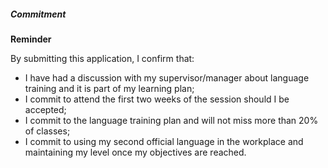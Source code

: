 ﻿##### Commitment

**Reminder**

By submitting this application, I confirm that:
- I have had a discussion with my supervisor/manager about language training and it is part of my learning plan;
- I commit to attend the first two weeks of the session should I be accepted;
- I commit to the language training plan and will not miss more than 20% of classes;
- I commit to using my second official language in the workplace and maintaining my level once my objectives are reached.
